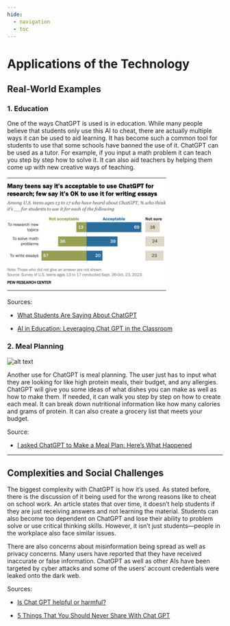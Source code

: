```yaml
---
hide:
  - navigation
  - toc
---
```

# Applications of the Technology

## Real-World Examples

### 1. Education

One of the ways ChatGPT is used is in education. While many people believe that students only use this AI to cheat, there are actually multiple ways it can be used to aid learning. It has become such a common tool for students to use that some schools have banned the use of it. ChatGPT can be used as a tutor. For example, if you input a math problem it can teach you step by step how to solve it. It can also aid teachers by helping them come up with new creative ways of teaching.

![alt text](image.png)

Sources:

- [What Students Are Saying About ChatGPT](https://www.nytimes.com/2023/02/02/learning/students-chatgpt.html)

- [AI in Education: Leveraging Chat GPT in the Classroom](https://www.learning.com/blog/chat-gpt-classroom/)



### 2. Meal Planning

![alt text](https://www.shape.com/thmb/T_mImupEDPhk5BfvSlpPM0KldMQ=/750x0/filters:no_upscale():max_bytes(150000):strip_icc():format(webp)/Screenshot2023-05-26at11.15.23AM-e0964b2423754e5b8fbfe2e3a9404354.jpg)

Another use for ChatGPT is meal planning. The user just has to input what they are looking for like high protein meals, their budget, and any allergies. ChatGPT will give you some ideas of what dishes you can make as well as how to make them. If needed, it can walk you step by step on how to create each meal. It can break down nutritional information like how many calories and grams of protein. It can also create a grocery list that meets your budget.



Source:

- [I asked ChatGPT to Make a Meal Plan: Here’s What Happened](https://www.shape.com/chatgpt-meal-plan-7503676)

---

## Complexities and Social Challenges

The biggest complexity with ChatGPT is how it’s used. As stated before, there is the discussion of it being used for the wrong reasons like to cheat on school work. An article states that over time, it doesn’t help students if they are just receiving answers and not learning the material. Students can also become too dependent on ChatGPT and lose their ability to problem solve or use critical thinking skills. However, it isn’t just students—people in the workplace also face similar issues.

There are also concerns about misinformation being spread as well as privacy concerns. Many users have reported that they have received inaccurate or false information. ChatGPT as well as other AIs have been targeted by cyber attacks and some of the users’ account credentials were leaked onto the dark web.

Sources:

- [Is Chat GPT helpful or harmful?](https://www.1851chronicle.org/post/is-chat-gpt-helpful-or-harmful)

- [5 Things That You Should Never Share With Chat GPT](https://agileblue.com/5-things-that-you-should-never-share-with-chat-gpt/)
